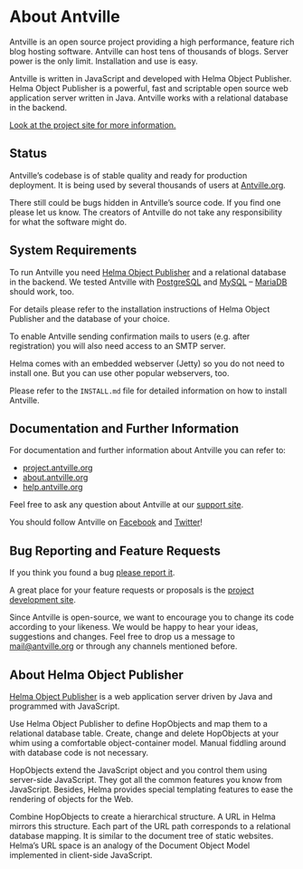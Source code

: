 # About Antville

Antville is an open source project providing a high performance, feature rich blog hosting software. Antville can host tens of thousands of blogs. Server power is the only limit. Installation and use is easy.

Antville is written in JavaScript and developed with Helma Object Publisher. Helma Object Publisher is a powerful, fast and scriptable open source web application server written in Java. Antville works with a relational database in the backend.

[Look at the project site for more information.](https://project.antville.org)

## Status

Antville’s codebase is of stable quality and ready for production deployment. It is being used by several thousands of users at [Antville.org](https://antville.org).

There still could be bugs hidden in Antville’s source code. If you find one please let us know. The creators of Antville do not take any responsibility for what the software might do.

## System Requirements

To run Antville you need [Helma Object Publisher](https://github.com/antville/helma) and a relational database in the backend. We tested Antville with [PostgreSQL](https://postgresql.org) and [MySQL](https://mysql.com) – [MariaDB](https://mariadb.com) should work, too.

For details please refer to the installation instructions of Helma Object Publisher and the database of your choice.

To enable Antville sending confirmation mails to users (e.g. after registration) you will also need access to an SMTP server.

Helma comes with an embedded webserver (Jetty) so you do not need to install one. But you can use other popular webservers, too.

Please refer to the `INSTALL.md` file for detailed information on how to install Antville.

## Documentation and Further Information

For documentation and further information about Antville you can refer to:
- [project.antville.org](https://project.antville.org)
- [about.antville.org](https://about.antville.org)
- [help.antville.org](https://help.antville.org)

Feel free to ask any question about Antville at our [support site](https://help.antville.org).

You should follow Antville on [Facebook](https://facebook.com/Antville) and [Twitter](https://twitter.com/antville_org)!

## Bug Reporting and Feature Requests

If you think you found a bug [please report it](https://project.antville.org).

A great place for your feature requests or proposals is the [project development site](https://project.antville.org).

Since Antville is open-source, we want to encourage you to change its code according to your likeness. We would be happy to hear your ideas, suggestions and changes. Feel free to drop us a message to <mail@antville.org> or through any channels mentioned before.

## About Helma Object Publisher

[Helma Object Publisher](https://github.com/antville/helma) is a web application server driven by Java and programmed with JavaScript.

Use Helma Object Publisher to define HopObjects and map them to a relational database table. Create, change and delete HopObjects at your whim using a comfortable object-container model. Manual fiddling around with database code is not necessary.

HopObjects extend the JavaScript object and you control them using server-side JavaScript. They got all the common features you know from JavaScript. Besides, Helma provides special templating features to ease the rendering of objects for the Web.

Combine HopObjects to create a hierarchical structure. A URL in Helma mirrors this structure. Each part of the URL path corresponds to a relational database mapping. It is similar to the document tree of static websites. Helma’s URL space is an analogy of the Document Object Model implemented in client-side JavaScript.
